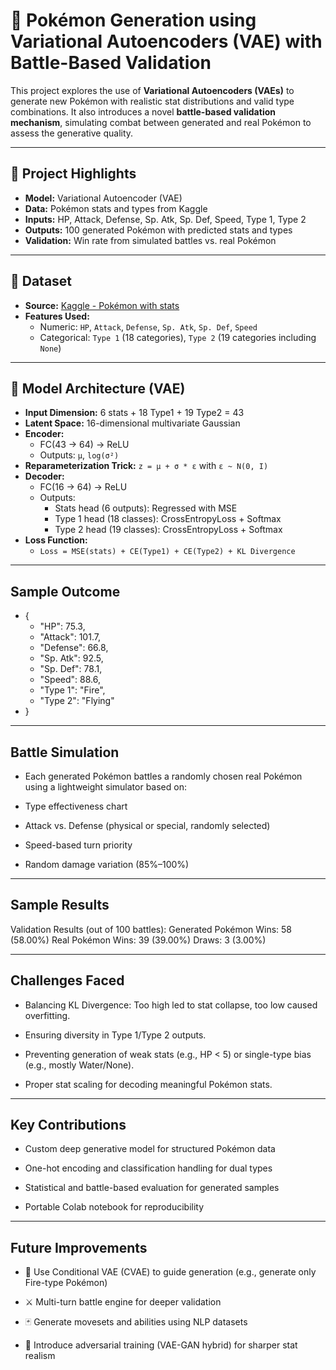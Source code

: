 # 🧬 Pokémon Generation using Variational Autoencoders (VAE) with Battle-Based Validation

This project explores the use of **Variational Autoencoders (VAEs)** to generate new Pokémon with realistic stat distributions and valid type combinations. It also introduces a novel **battle-based validation mechanism**, simulating combat between generated and real Pokémon to assess the generative quality.

---

## 🚀 Project Highlights

- **Model:** Variational Autoencoder (VAE)
- **Data:** Pokémon stats and types from Kaggle
- **Inputs:** HP, Attack, Defense, Sp. Atk, Sp. Def, Speed, Type 1, Type 2
- **Outputs:** 100 generated Pokémon with predicted stats and types
- **Validation:** Win rate from simulated battles vs. real Pokémon

---

## 📁 Dataset

- **Source:** [Kaggle - Pokémon with stats](https://www.kaggle.com/abcsds/pokemon)
- **Features Used:**
  - Numeric: `HP`, `Attack`, `Defense`, `Sp. Atk`, `Sp. Def`, `Speed`
  - Categorical: `Type 1` (18 categories), `Type 2` (19 categories including `None`)

---

## 🧠 Model Architecture (VAE)

- **Input Dimension:** 6 stats + 18 Type1 + 19 Type2 = 43
- **Latent Space:** 16-dimensional multivariate Gaussian
- **Encoder:**
  - FC(43 → 64) → ReLU
  - Outputs: `μ`, `log(σ²)`
- **Reparameterization Trick:** `z = μ + σ * ε` with `ε ~ N(0, I)`
- **Decoder:**
  - FC(16 → 64) → ReLU
  - Outputs:
    - Stats head (6 outputs): Regressed with MSE
    - Type 1 head (18 classes): CrossEntropyLoss + Softmax
    - Type 2 head (19 classes): CrossEntropyLoss + Softmax
- **Loss Function:**
  - `Loss = MSE(stats) + CE(Type1) + CE(Type2) + KL Divergence`

---

## Sample Outcome

- {
  - "HP": 75.3,
  - "Attack": 101.7,
  - "Defense": 66.8,
  - "Sp. Atk": 92.5,
  - "Sp. Def": 78.1,
  - "Speed": 88.6,
  - "Type 1": "Fire",
  - "Type 2": "Flying"
-  }

---

## Battle Simulation

- Each generated Pokémon battles a randomly chosen real Pokémon using a lightweight simulator based on:

- Type effectiveness chart

- Attack vs. Defense (physical or special, randomly selected)

- Speed-based turn priority

- Random damage variation (85%–100%)

---

## Sample Results

Validation Results (out of 100 battles):
Generated Pokémon Wins: 58 (58.00%)
Real Pokémon Wins:      39 (39.00%)
Draws:                   3 (3.00%)

---

## Challenges Faced

- Balancing KL Divergence: Too high led to stat collapse, too low caused overfitting.

- Ensuring diversity in Type 1/Type 2 outputs.

- Preventing generation of weak stats (e.g., HP < 5) or single-type bias (e.g., mostly Water/None).

- Proper stat scaling for decoding meaningful Pokémon stats.
  
---

## Key Contributions

- Custom deep generative model for structured Pokémon data

- One-hot encoding and classification handling for dual types

- Statistical and battle-based evaluation for generated samples

- Portable Colab notebook for reproducibility

---

## Future Improvements

- 🧠 Use Conditional VAE (CVAE) to guide generation (e.g., generate only Fire-type Pokémon)

- ⚔️ Multi-turn battle engine for deeper validation

- 🃏 Generate movesets and abilities using NLP datasets

- 🧬 Introduce adversarial training (VAE-GAN hybrid) for sharper stat realism



